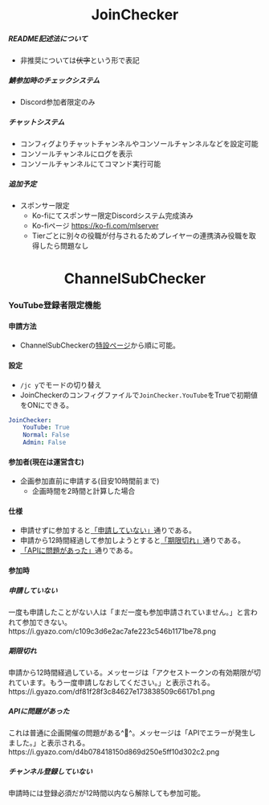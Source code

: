 <h1 align="center">JoinChecker</h1>



##### README記述法について
- 非推奨については~~伏字~~という形で表記
##### 鯖参加時のチェックシステム
- Discord参加者限定のみ
##### チャットシステム
- コンフィグよりチャットチャンネルやコンソールチャンネルなどを設定可能
- コンソールチャンネルにログを表示
- コンソールチャンネルにてコマンド実行可能
##### 追加予定
- スポンサー限定
  - Ko-fiにてスポンサー限定Discordシステム完成済み
  - Ko-fiページ https://ko-fi.com/mlserver
  - Tierごとに別々の役職が付与されるためプレイヤーの連携済み役職を取得したら問題なし
  
<h1 align="center">ChannelSubChecker</h1>

### YouTube登録者限定機能
#### 申請方法
- ChannelSubCheckerの<a href="https://sub-join.mlserver.xyz" target="_blank">特設ページ</a>から順に可能。
#### 設定
- `/jc y`でモードの切り替え
- JoinCheckerのコンフィグファイルで`JoinChecker.YouTube`をTrueで初期値をONにできる。

```yml
JoinChecker:
    YouTube: True
    Normal: False
    Admin: False
```

#### 参加者(現在は運営含む)
- 企画参加直前に申請する(目安10時間前まで)
  - 企画時間を2時間と計算した場合

#### 仕様
- 申請せずに参加すると<a href="#3">「申請していない」</a>通りである。
- 申請から12時間経過して参加しようとすると<a href="#2">「期限切れ」</a>通りである。
- <a href="#1">「APIに問題があった」</a>通りである。

#### 参加時
<h5 id="3">申請していない</h5>
一度も申請したことがない人は「まだ一度も参加申請されていません。」と言われて参加できない。
https://i.gyazo.com/c109c3d6e2ac7afe223c546b1171be78.png

<h5 id="2">期限切れ</h5>
申請から12時間経過している。メッセージは「アクセストークンの有効期限が切れています。もう一度申請しなおしてください。」と表示される。
https://i.gyazo.com/df81f28f3c84627e173838509c6617b1.png

<h5 id="0">APIに問題があった</h5>
これは普通に企画開催の問題がある^👅^。メッセージは「APIでエラーが発生しました。」と表示される。
https://i.gyazo.com/d4b078418150d869d250e5ff10d302c2.png

<h5 id="1">チャンネル登録していない</h5>
申請時には登録必須だが12時間以内なら解除しても参加可能。